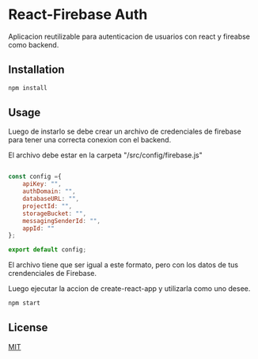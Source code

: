 # React-Firebase Auth

Aplicacion reutilizable para autenticacion de usuarios con react y fireabse como backend.

## Installation


```bash
npm install
```

## Usage

Luego de instarlo se debe crear un archivo de credenciales de firebase para tener una correcta conexion con el backend.

El archivo debe estar en la carpeta "/src/config/firebase.js"


```js

const config ={
    apiKey: "",
    authDomain: "",
    databaseURL: "",
    projectId: "",
    storageBucket: "",
    messagingSenderId: "",
    appId: ""
};

export default config;
```

El archivo tiene que ser igual a este formato, pero con los datos de tus crendenciales de Firebase.

Luego ejecutar la accion de create-react-app y utilizarla como uno desee.

```bash
npm start
```

## License
[MIT](https://choosealicense.com/licenses/mit/)